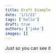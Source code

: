 ```yaml
---
title: Draft Example
date: '1/1/22'
tags: ['hello']
draft: true
authors: ['jake']
images: []
---
```


Just so you can see it